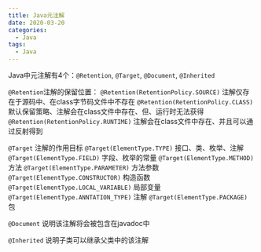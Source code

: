 ```yaml
---
title: Java元注解
date: 2020-03-20
categories:
  - Java
tags:
  - Java
---
```

Java中元注解有4个：`@Retention`, `@Target`, `@Document`, `@Inherited`

`@Retention`注解的保留位置：
`@Retention(RetentionPolicy.SOURCE)` 注解仅存在于源码中、在class字节码文件中不存在
`@Retention(RetentionPolicy.CLASS)` 默认保留策略、注解会在class文件中存在、但、运行时无法获得
`@Retention(RetentionPolicy.RUNTIME)` 注解会在class文件中存在、并且可以通过反射得到

`@Target` 注解的作用目标
`@Target(ElementType.TYPE)` 接口、类、枚举、注解
`@Target(ElementType.FIELD)` 字段、枚举的常量
`@Target(ElementType.METHOD)` 方法
`@Target(ElementType.PARAMETER)` 方法参数
`@Target(ElementType.CONSTRUCTOR)` 构造函数
`@Target(ElementType.LOCAL_VARIABLE)` 局部变量
`@Target(ElementType.ANNTATION_TYPE)` 注解
`@Target(ElementType.PACKAGE)` 包

`@Document` 说明该注解将会被包含在javadoc中

`@Inherited` 说明子类可以继承父类中的该注解
